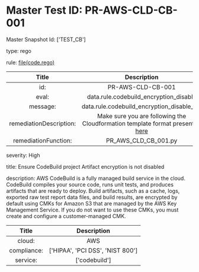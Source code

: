 



# Master Test ID: PR-AWS-CLD-CB-001


Master Snapshot Id: ['TEST_CB']

type: rego

rule: [file(code.rego)]  
  
  
  
  

|Title|Description|
| :---: | :---: |
|id: |PR-AWS-CLD-CB-001|
|eval: |data.rule.codebuild_encryption_disable|
|message: |data.rule.codebuild_encryption_disable_err|
|remediationDescription: |Make sure you are following the Cloudformation template format presented <a href='https://docs.aws.amazon.com/AWSCloudFormation/latest/UserGuide/aws-properties-codebuild-project-artifacts.html#cfn-codebuild-project-artifacts-encryptiondisabled' target='_blank'>here</a>|
|remediationFunction: |PR_AWS_CLD_CB_001.py|


severity: High

title: Ensure CodeBuild project Artifact encryption is not disabled

description: AWS CodeBuild is a fully managed build service in the cloud. CodeBuild compiles your source code, runs unit tests, and produces artifacts that are ready to deploy. Build artifacts, such as a cache, logs, exported raw test report data files, and build results, are encrypted by default using CMKs for Amazon S3 that are managed by the AWS Key Management Service. If you do not want to use these CMKs, you must create and configure a customer-managed CMK.  
  
  

|Title|Description|
| :---: | :---: |
|cloud: |AWS|
|compliance: |['HIPAA', 'PCI DSS', 'NIST 800']|
|service: |['codebuild']|



[file(code.rego)]: https://github.com/prancer-io/prancer-compliance-test/tree/master/aws/cloud/code.rego
